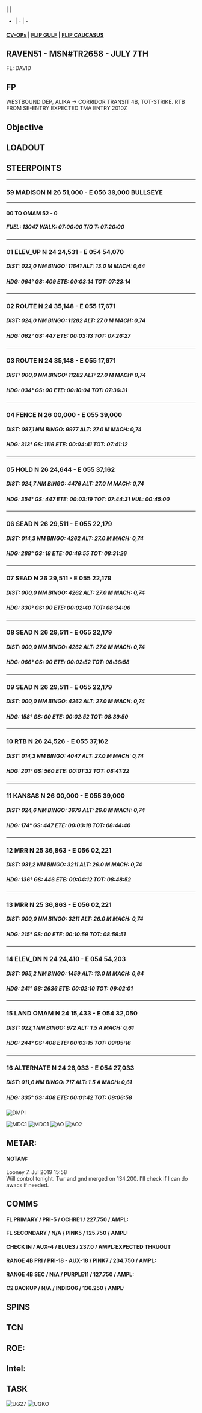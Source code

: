  |  | 
- | - | -
####  [CV-OPs](/CVOPS/cvops.md) | [FLIP GULF](https://www.dropbox.com/s/sp91zf63rx0esao/FLIP_GULFR2_EC1.pdf?dl=0) | [FLIP CAUCASUS](https://www.dropbox.com/s/ppiqy9ba7i8h8op/FLIP_CAUR_EC1.pdf?dl=0)

## RAVEN51 - MSN#TR2658 - JULY 7TH

FL: DAVID




## FP
WESTBOUND DEP, ALIKA -> CORRIDOR TRANSIT 4B, TOT-STRIKE.
RTB FROM SE-ENTRY EXPECTED TMA ENTRY 2010Z
				
## Objective
#### 



## LOADOUT


## STEERPOINTS
---  												
###	59	MADISON	N	26	51,000	  -  	E	056	39,000		BULLSEYE	
												
---  												
####	00	TO OMAM									52 - 0	
#####  	FUEL:		13047		WALK:		07:00:00	T/O T:		07:20:00		
												
												
---  												
###	01	ELEV_UP	N	24	24,531	  -  	E	054	54,070			
#####	DIST:	022,0  NM	BINGO:	11641	ALT:		13.0 M	MACH:	0,64			
#####	HDG:	064°	GS:	409	ETE:		00:03:14	TOT:		07:23:14		
												
												
---  												
###	02	ROUTE	N	24	35,148	  -  	E	055	17,671			
#####	DIST:	024,0  NM	BINGO:	11282	ALT:		27.0 M	MACH:	0,74			
#####	HDG:	062°	GS:	447	ETE:		00:03:13	TOT:		07:26:27		
												
												
---  												
###	03	ROUTE	N	24	35,148	  -  	E	055	17,671			
#####	DIST:	000,0  NM	BINGO:	11282	ALT:		27.0 M	MACH:	0,74			
#####	HDG:	034°	GS:	00	ETE:		00:10:04	TOT:		07:36:31		
												
												
---  												
###	04	FENCE	N	26	00,000	  -  	E	055	39,000			
#####	DIST:	087,1  NM	BINGO:	9977	ALT:		27.0 M	MACH:	0,74			
#####	HDG:	313°	GS:	1116	ETE:		00:04:41	TOT:		07:41:12		
												
												
---  												
###	05	HOLD	N	26	24,644	  -  	E	055	37,162			
#####	DIST:	024,7  NM	BINGO:	4476	ALT:		27.0 M	MACH:	0,74			
#####	HDG:	354°	GS:	447	ETE:		00:03:19	TOT:		07:44:31	VUL:	00:45:00
												
												
---  												
###	06	SEAD	N	26	29,511	  -  	E	055	22,179			
#####	DIST:	014,3  NM	BINGO:	4262	ALT:		27.0 M	MACH:	0,74			
#####	HDG:	288°	GS:	18	ETE:		00:46:55	TOT:		08:31:26		
												
												
---  												
###	07	SEAD	N	26	29,511	  -  	E	055	22,179			
#####	DIST:	000,0  NM	BINGO:	4262	ALT:		27.0 M	MACH:	0,74			
#####	HDG:	330°	GS:	00	ETE:		00:02:40	TOT:		08:34:06		
												
												
---  												
###	08	SEAD	N	26	29,511	  -  	E	055	22,179			
#####	DIST:	000,0  NM	BINGO:	4262	ALT:		27.0 M	MACH:	0,74			
#####	HDG:	066°	GS:	00	ETE:		00:02:52	TOT:		08:36:58		
												
												
---  												
###	09	SEAD	N	26	29,511	  -  	E	055	22,179			
#####	DIST:	000,0  NM	BINGO:	4262	ALT:		27.0 M	MACH:	0,74			
#####	HDG:	158°	GS:	00	ETE:		00:02:52	TOT:		08:39:50		
												
												
---  												
###	10	RTB	N	26	24,526	  -  	E	055	37,162			
#####	DIST:	014,3  NM	BINGO:	4047	ALT:		27.0 M	MACH:	0,74			
#####	HDG:	201°	GS:	560	ETE:		00:01:32	TOT:		08:41:22		
												
												
---  												
###	11	KANSAS	N	26	00,000	  -  	E	055	39,000			
#####	DIST:	024,6  NM	BINGO:	3679	ALT:		26.0 M	MACH:	0,74			
#####	HDG:	174°	GS:	447	ETE:		00:03:18	TOT:		08:44:40		
												
												
---  												
###	12	MRR	N	25	36,863	  -  	E	056	02,221			
#####	DIST:	031,2  NM	BINGO:	3211	ALT:		26.0 M	MACH:	0,74			
#####	HDG:	136°	GS:	446	ETE:		00:04:12	TOT:		08:48:52		
												
												
---  												
###	13	MRR	N	25	36,863	  -  	E	056	02,221			
#####	DIST:	000,0  NM	BINGO:	3211	ALT:		26.0 M	MACH:	0,74			
#####	HDG:	215°	GS:	00	ETE:		00:10:59	TOT:		08:59:51		
												
												
---  												
###	14	ELEV_DN	N	24	24,410	  -  	E	054	54,203			
#####	DIST:	095,2  NM	BINGO:	1459	ALT:		13.0 M	MACH:	0,64			
#####	HDG:	241°	GS:	2636	ETE:		00:02:10	TOT:		09:02:01		
												
												
---  												
###	15	LAND OMAM	N	24	15,433	  -  	E	054	32,050			
#####	DIST:	022,1  NM	BINGO:	972	ALT:		1.5 A	MACH:	0,61			
#####	HDG:	244°	GS:	408	ETE:		00:03:15	TOT:		09:05:16		
												
												
---  												
###	16	ALTERNATE	N	24	26,033	  -  	E	054	27,033			
#####	DIST:	011,6  NM	BINGO:	717	ALT:		1.5 A	MACH:	0,61			
#####	HDG:	335°	GS:	408	ETE:		00:01:42	TOT:		09:06:58		
												


![DMPI](TRM/T4B/T4BJDAMDMPI.png)

![MDC1](--MDC10.PNG)
![MDC1](--MDC20.PNG)
![AO](--E10.PNG)
![AO2](E20.PNG)

## METAR: 

#### NOTAM: 
Looney 7. Jul 2019 15:58  
Will control tonight. Twr and gnd merged on 134.200. I'll check if I can do awacs if needed.  


## COMMS
#### FL PRIMARY / PRI-5 / OCHRE1 / 227.750 / AMPL:
#### FL SECONDARY / N/A / PINK5 / 125.750 / AMPL:
#### CHECK IN / AUX-4 / BLUE3 / 237.0 / AMPL:EXPECTED THRUOUT
#### RANGE 4B PRI / PRI-18 - AUX-18 / PINK7 / 234.750 / AMPL:
#### RANGE 4B SEC / N/A / PURPLE11 / 127.750 / AMPL:
#### C2 BACKUP / N/A / INDIGO6 / 136.250 / AMPL:

## SPINS



## TCN


## ROE:



## Intel:


## TASK


![UG27](--/FLIPS/UGKS_GND.png)
![UGKO](/FLIPS/UGKO_GND.png)

